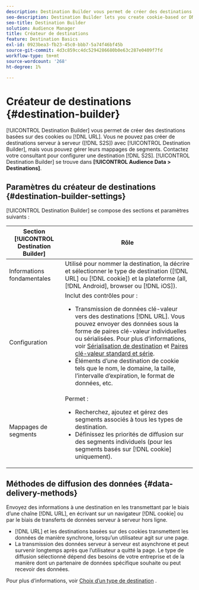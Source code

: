 ```yaml
---
description: Destination Builder vous permet de créer des destinations d’URL basées sur des cookies ou DNL. Vous ne pouvez pas créer de destinations serveur à serveur (S2S) avec le créateur de destinations, mais vous pouvez gérer leurs mappages de segments. Contactez votre consultant pour configurer une destination S2S. Destination Builder se trouve sous Audience Data > Destinations.
seo-description: Destination Builder lets you create cookie-based or DNL URL destinations. You cannot create server-to-server (S2S) destinations with Destination Builder, but you can manage their segment mappings. Contact your consultant to set up a S2S destination. Destination Builder is located in Audience Data > Destinations.
seo-title: Destination Builder
solution: Audience Manager
title: Créateur de destinations
feature: Destination Basics
exl-id: 0923bea3-fb23-45c0-bbb7-5a74f46bf45b
source-git-commit: 4d3c859cc4dc5294286680b0e63c287e0409f7fd
workflow-type: tm+mt
source-wordcount: '268'
ht-degree: 1%

---
```


# Créateur de destinations {#destination-builder}

[!UICONTROL Destination Builder] vous permet de créer des destinations basées sur des cookies ou [!DNL URL]. Vous ne pouvez pas créer de destinations serveur à serveur ([!DNL S2S]) avec [!UICONTROL Destination Builder], mais vous pouvez gérer leurs mappages de segments. Contactez votre consultant pour configurer une destination [!DNL S2S]. [!UICONTROL Destination Builder] se trouve dans **[!UICONTROL Audience Data > Destinations]**.

## Paramètres du créateur de destinations {#destination-builder-settings}

<!-- destination-builder.xml -->

[!UICONTROL Destination Builder] se compose des sections et paramètres suivants :

| Section [!UICONTROL Destination Builder] | Rôle |
|--- |--- |
| Informations fondamentales | Utilisé pour nommer la destination, la décrire et sélectionner le type de destination ([!DNL URL] ou [!DNL cookie]) et la plateforme (all, [!DNL Android], browser ou [!DNL iOS]). |
| Configuration | Inclut des contrôles pour : <br/><ul><li>Transmission de données clé-valeur vers des destinations [!DNL URL]. Vous pouvez envoyer des données sous la forme de paires clé-valeur individuelles ou sérialisées. Pour plus d’informations, voir [Sérialisation de destination](../../features/destinations/key-value-pairs.md#destination-serialized) et [Paires clé-valeur standard et série](../../features/destinations/key-value-pairs.md). </li><li>Éléments d’une destination de cookie tels que le nom, le domaine, la taille, l’intervalle d’expiration, le format de données, etc.</li></ul> |
| Mappages de segments | Permet : <br/><ul><li>Recherchez, ajoutez et gérez des segments associés à tous les types de destination. </li><li>Définissez les priorités de diffusion sur des segments individuels (pour les segments basés sur [!DNL cookie] uniquement).</li></ul> |

## Méthodes de diffusion des données {#data-delivery-methods}

Envoyez des informations à une destination en les transmettant par le biais d’une chaîne [!DNL URL], en écrivant sur un navigateur [!DNL cookie] ou par le biais de transferts de données serveur à serveur hors ligne.

* [!DNL URL] et les destinations basées sur des cookies transmettent les données de manière synchrone, lorsqu’un utilisateur agit sur une page.
* La transmission des données serveur à serveur est asynchrone et peut survenir longtemps après que l’utilisateur a quitté la page. Le type de diffusion sélectionné dépend des besoins de votre entreprise et de la manière dont un partenaire de données spécifique souhaite ou peut recevoir des données.

Pour plus d’informations, voir [Choix d’un type de destination](../../features/destinations/destinations.md) .
